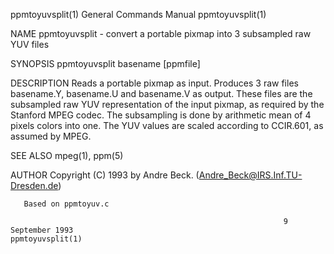 ppmtoyuvsplit(1)                                              General Commands Manual                                             ppmtoyuvsplit(1)

NAME
       ppmtoyuvsplit - convert a portable pixmap into 3 subsampled raw YUV files

SYNOPSIS
       ppmtoyuvsplit basename [ppmfile]

DESCRIPTION
       Reads  a  portable  pixmap as input.  Produces 3 raw files basename.Y, basename.U and basename.V as output.  These files are the subsampled
       raw YUV representation of the input pixmap, as required by the Stanford MPEG codec. The subsampling is done by arithmetic mean of 4  pixels
       colors into one. The YUV values are scaled according to CCIR.601, as assumed by MPEG.

SEE ALSO
       mpeg(1), ppm(5)

AUTHOR
       Copyright (C) 1993 by Andre Beck. (Andre_Beck@IRS.Inf.TU-Dresden.de)

       Based on ppmtoyuv.c

                                                                 9 September 1993                                                 ppmtoyuvsplit(1)
